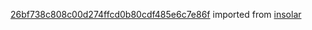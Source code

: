 [26bf738c808c00d274ffcd0b80cdf485e6c7e86f](https://github.com/insolar/insolar/commit/26bf738c808c00d274ffcd0b80cdf485e6c7e86f) imported from [insolar](https://github.com/insolar/insolar)
